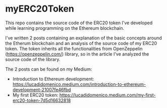 # myERC20Token
This repo contains the source code of the ERC20 token I've developed while learning programming on the Ethereum blockchain.

I've written 2 posts containing an explanation of the basic concepts around the Etherum blockchain and an analysis of the source code of my ERC20 token.
The token inherits all the functionalities from OpenZeppelin (https://openzeppelin.com/) library, so in the article I've analyzed the source code of the library.

The 2 posts can be found on my Medium:
- Introduction to Ethereum development: https://lucadidomenico.medium.com/introduction-to-ethereum-development-21007fe46fbd
- My first ERC20 token: https://lucadidomenico.medium.com/my-first-erc20-token-7d5d16632818
